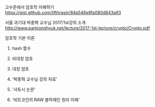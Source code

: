 ﻿고수준에서 암호학 이해하기
https://gist.github.com/lifthrasiir/84a546e8fa080d843a93

서울 과기대 박종혁 교수님 2017/1st강의 소개
http://www.parkjonghyuk.net/lecture/2017-1st-lecture/crypto/Crypto.pdf

암호학 기본 이론
1) hash 함수
2) 비대칭 암호
3) 대칭 암호

1) '박종혁 교수님 강의 자료'
2) '사토시 논문'
3) '비트코인의 RAW 블럭체인 원리 이해'
